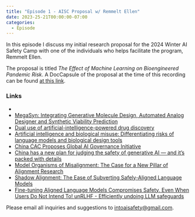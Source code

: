 ```yaml
---
title: "Episode 1 - AISC Proposal w/ Remmelt Ellen"
date: 2023-25-21T00:00:00-07:00
categories:
  - Episode
---
```


In this episode I discuss my initial research proposal for the 2024 Winter AI Safety Camp with one of the individuals who helps facilitate the program, Remmelt Ellen.
<!---
<source src="https://into-ai-safety.github.io/assets/audio/into-ai-safety_ep.1.mp3" type="audio/mp3">
</audio>

Listen to <a href="https://podcasters.spotify.com/pod/show/into-ai-safety/episodes/Episode-0---Intro-e2asi7t" target="_blank" rel="noreferrer noopener">this episode</a> on Spotify
--->
The proposal is titled _The Effect of Machine Learning on Bioengineered Pandemic Risk_. A DocCapsule of the proposal at the time of this recording can be found <a href="https://docs.google.com/document/d/1bbFDNc_hzhzYqN6pn1jYvPhSRp2CyYez4UP0ly_mMRM/edit?usp=sharing" target="_blank" rel="noreferrer noopener">at this link</a>.

### Links

- <a href="" target="_blank" rel="noreferrer noopener"></a>
- <a href="https://chemrxiv.org/engage/chemrxiv/article-details/61551803d1fc335b7cf8fd45" target="_blank" rel="noreferrer noopener">MegaSyn: Integrating Generative Molecule Design, Automated Analog Designer and Synthetic Viability Prediction </a>
- <a href="https://www.nature.com/articles/s42256-022-00465-9?fbclid=IwAR11_V1cd9SUxEvUfwrWMA7TUcroyYIY1nBDUL3KaS-8B4rG5MIqZCmjm0M" target="_blank" rel="noreferrer noopener">Dual use of artificial-intelligence-powered drug discovery</a>
- <a href="https://arxiv.org/abs/2306.13952" target="_blank" rel="noreferrer noopener">Artificial intelligence and biological misuse: Differentiating risks of language models and biological design tools</a>
- <a href="https://www.dataguidance.com/news/china-cac-proposes-global-ai-governance-initiative" target="_blank" rel="noreferrer noopener">China CAC Proposes Global AI Governance Initiative</a>
- <a href="https://www.technologyreview.com/2023/10/18/1081846/generative-ai-safety-censorship-china/" target="_blank" rel="noreferrer noopener">China has a new plan for judging the safety of generative AI — and it’s packed with details</a>
- <a href="https://www.alignmentforum.org/posts/ChDH335ckdvpxXaXX/model-organisms-of-misalignment-the-case-for-a-new-pillar-of-1" target="_blank" rel="noreferrer noopener">Model Organisms of Misalignment: The Case for a New Pillar of Alignment Research</a>
- <a href="https://arxiv.org/abs/2310.02949" target="_blank" rel="noreferrer noopener">Shadow Alignment: The Ease of Subverting Safely-Aligned Language Models</a>
- <a href="https://www.alignmentforum.org/posts/3eqHYxfWb5x4Qfz8C/unrlhf-efficiently-undoing-llm-safeguards" target="_blank" rel="noreferrer noopener">Fine-tuning Aligned Language Models Compromises Safety, Even When Users Do Not Intend To!
unRLHF - Efficiently undoing LLM safeguards</a>

Please email all inquiries and suggestions to <intoaisafety@gmail.com>.
